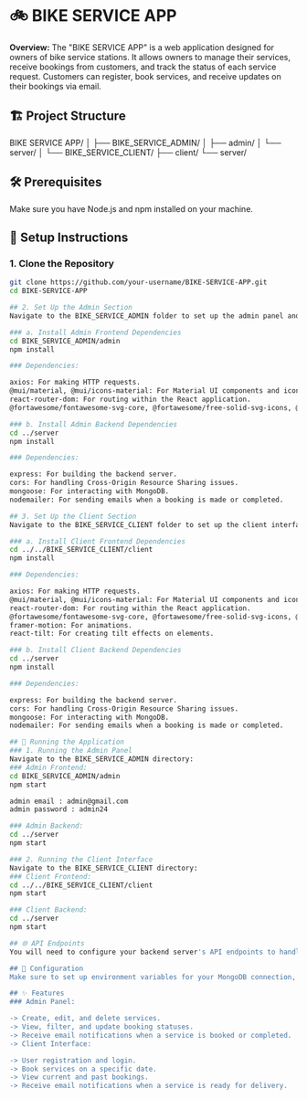 # 🚲 BIKE SERVICE APP

**Overview:**
The "BIKE SERVICE APP" is a web application designed for owners of bike service stations. It allows owners to manage their services, receive bookings from customers, and track the status of each service request. Customers can register, book services, and receive updates on their bookings via email.

## 🏗️ Project Structure

BIKE SERVICE APP/
│
├── BIKE_SERVICE_ADMIN/
│ ├── admin/
│ └── server/
│
└── BIKE_SERVICE_CLIENT/
├── client/
└── server/

## 🛠️ Prerequisites

Make sure you have Node.js and npm installed on your machine.

## 📂 Setup Instructions

### 1. Clone the Repository

```bash
git clone https://github.com/your-username/BIKE-SERVICE-APP.git
cd BIKE-SERVICE-APP

## 2. Set Up the Admin Section
Navigate to the BIKE_SERVICE_ADMIN folder to set up the admin panel and its server.

### a. Install Admin Frontend Dependencies
cd BIKE_SERVICE_ADMIN/admin
npm install

### Dependencies:

axios: For making HTTP requests.
@mui/material, @mui/icons-material: For Material UI components and icons.
react-router-dom: For routing within the React application.
@fortawesome/fontawesome-svg-core, @fortawesome/free-solid-svg-icons, @fortawesome/react-fontawesome: For using FontAwesome icons in React.

### b. Install Admin Backend Dependencies
cd ../server
npm install

### Dependencies:

express: For building the backend server.
cors: For handling Cross-Origin Resource Sharing issues.
mongoose: For interacting with MongoDB.
nodemailer: For sending emails when a booking is made or completed.

## 3. Set Up the Client Section
Navigate to the BIKE_SERVICE_CLIENT folder to set up the client interface and its server.

### a. Install Client Frontend Dependencies
cd ../../BIKE_SERVICE_CLIENT/client
npm install

### Dependencies:

axios: For making HTTP requests.
@mui/material, @mui/icons-material: For Material UI components and icons.
react-router-dom: For routing within the React application.
@fortawesome/fontawesome-svg-core, @fortawesome/free-solid-svg-icons, @fortawesome/react-fontawesome: For using FontAwesome icons in React.
framer-motion: For animations.
react-tilt: For creating tilt effects on elements.

### b. Install Client Backend Dependencies
cd ../server
npm install

### Dependencies:

express: For building the backend server.
cors: For handling Cross-Origin Resource Sharing issues.
mongoose: For interacting with MongoDB.
nodemailer: For sending emails when a booking is made or completed.

## 🚀 Running the Application
### 1. Running the Admin Panel
Navigate to the BIKE_SERVICE_ADMIN directory:
### Admin Frontend:
cd BIKE_SERVICE_ADMIN/admin
npm start

admin email : admin@gmail.com
admin password : admin24

### Admin Backend:
cd ../server
npm start

### 2. Running the Client Interface
Navigate to the BIKE_SERVICE_CLIENT directory:
### Client Frontend:
cd ../../BIKE_SERVICE_CLIENT/client
npm start

### Client Backend:
cd ../server
npm start

## 🌐 API Endpoints
You will need to configure your backend server's API endpoints to handle requests from the frontend, such as booking services, updating booking statuses, and sending emails.

## 🔧 Configuration
Make sure to set up environment variables for your MongoDB connection, email server (for nodemailer), and any other sensitive information in .env files in both the admin/server and client/server folders.

## ✨ Features
### Admin Panel:

-> Create, edit, and delete services.
-> View, filter, and update booking statuses.
-> Receive email notifications when a service is booked or completed.
-> Client Interface:

-> User registration and login.
-> Book services on a specific date.
-> View current and past bookings.
-> Receive email notifications when a service is ready for delivery.
